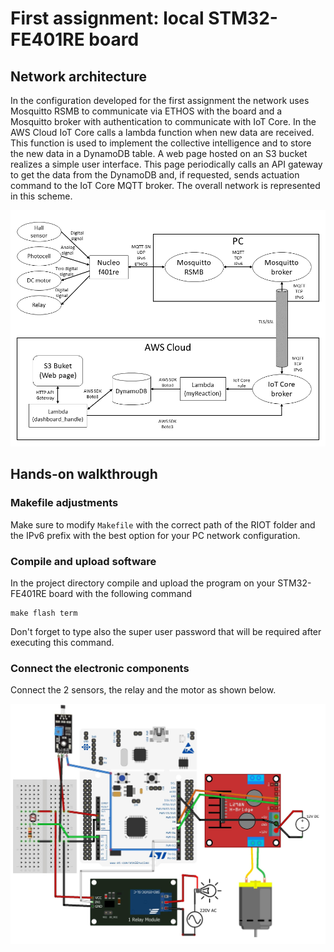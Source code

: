 # First assignment: local STM32-FE401RE board

## Network architecture

In the configuration developed for the first assignment the network uses Mosquitto RSMB to communicate via ETHOS with the board and a Mosquitto broker with authentication to communicate with IoT Core. In the AWS Cloud IoT Core calls a lambda function when new data are received. This function is used to implement the collective intelligence and to store the new data in a DynamoDB table. A web page hosted on an S3 bucket realizes a simple user interface. This page periodically calls an API gateway to get the data from the DynamoDB and, if requested, sends actuation command to the IoT Core MQTT broker. The overall network is represented in this scheme.

<img src=../src/network1.png width="800">

## Hands-on walkthrough

### Makefile adjustments

Make sure to modify `Makefile` with the correct path of the RIOT folder and the IPv6 prefix with the best option for your PC network configuration.

### Compile and upload software

In the project directory compile and upload the program on your STM32-FE401RE board with the following command

    make flash term

Don't forget to type also the super user password that will be required after executing this command.

### Connect the electronic components

Connect the 2 sensors, the relay and the motor as shown below.

<img src=../src/wiring.jpg width="800">